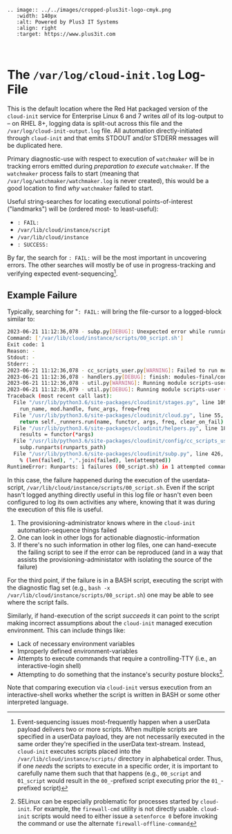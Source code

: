 ```{eval-rst}
.. image:: ../../images/cropped-plus3it-logo-cmyk.png
   :width: 140px
   :alt: Powered by Plus3 IT Systems
   :align: right
   :target: https://www.plus3it.com
```
<br>

# The `/var/log/cloud-init.log` Log-File

This is the default location where the Red Hat packaged version of the `cloud-init` service for Enterprise Linux 6 and 7 writes _all_ of its log-output to &ndash; on RHEL 8+, logging data is split-out across this file and the `/var/log/cloud-init-output.log` file. All automation directly-initiated through `cloud-init` and that emits STDOUT and/or STDERR messages will be duplicated here. 

Primary diagnostic-use with respect to execution of `watchmaker` will be in tracking errors emitted during _preparation to execute_ `watchmaker`. If the `watchmaker` process fails to start (meaning that `/var/log/watchmaker/watchmaker.log` is never created), this would be a good location to find _why_ `watchmaker` failed to start.

Useful string-searches for locating executional points-of-interest ("landmarks") will be (ordered most- to least-useful):

* `: FAIL: `
* `/var/lib/cloud/instance/script`
* `/var/lib/cloud/instance`
* `: SUCCESS: `

By far, the search for `: FAIL:` will be the most important in uncovering errors. The other searches will mostly be of use in progress-tracking and verifying expected event-sequencing[^1].

## Example Failure

Typically, searching for "`: FAIL:` will bring the file-cursor to a logged-block similar to:

~~~bash
2023-06-21 11:12:36,078 - subp.py[DEBUG]: Unexpected error while running command.
Command: ['/var/lib/cloud/instance/scripts/00_script.sh']
Exit code: 1
Reason: -
Stdout: -
Stderr: -
2023-06-21 11:12:36,078 - cc_scripts_user.py[WARNING]: Failed to run module scripts-user (scripts in /var/lib/cloud/instance/scripts)
2023-06-21 11:12:36,078 - handlers.py[DEBUG]: finish: modules-final/config-scripts-user: FAIL: running config-scripts-user with frequency once-per-instance
2023-06-21 11:12:36,078 - util.py[WARNING]: Running module scripts-user (<module 'cloudinit.config.cc_scripts_user' from '/usr/lib/python3.6/site-packages/cloudinit/config/cc_scripts_user.py'>) failed
2023-06-21 11:12:36,079 - util.py[DEBUG]: Running module scripts-user (<module 'cloudinit.config.cc_scripts_user' from '/usr/lib/python3.6/site-packages/cloudinit/config/cc_scripts_user.py'>) failed
Traceback (most recent call last):
  File "/usr/lib/python3.6/site-packages/cloudinit/stages.py", line 1090, in _run_modules
    run_name, mod.handle, func_args, freq=freq
  File "/usr/lib/python3.6/site-packages/cloudinit/cloud.py", line 55, in run
    return self._runners.run(name, functor, args, freq, clear_on_fail)
  File "/usr/lib/python3.6/site-packages/cloudinit/helpers.py", line 185, in run
    results = functor(*args)
  File "/usr/lib/python3.6/site-packages/cloudinit/config/cc_scripts_user.py", line 44, in handle
    subp.runparts(runparts_path)
  File "/usr/lib/python3.6/site-packages/cloudinit/subp.py", line 426, in runparts
    % (len(failed), ",".join(failed), len(attempted))
RuntimeError: Runparts: 1 failures (00_script.sh) in 1 attempted commands
~~~

In this case, the failure happened during the execution of the userdata-script, `/var/lib/cloud/instance/scripts/00_script.sh`. Even if the script hasn't logged anything directly useful in this log file or hasn't even been configured to log its own activities any where, knowing that it was during the execution of this file is useful.

1. The provisioning-administrator knows where in the `cloud-init` automation-sequence things failed
2. One can look in other logs for actionable diagnostic-information
3. If there's no such information in other log files, one can hand-execute the failing script to see if the error can be reproduced (and in a way that assists the provisioning-administator with isolating the source of the failure)

For the third point, if the failure is in a BASH script, executing the script with the diagnostic flag set (e.g., `bash -x /var/lib/cloud/instance/scripts/00_script.sh`) one may be able to see where the script fails.

Similarly, if hand-execution of the script _succeeds_ it can point to the script making incorrect assumptions about the `cloud-init` managed execution environment. This can include things like:

- Lack of necessary environment variables
- Improperly defined environment-variables
- Attempts to execute commands that require a controlling-TTY (i.e., an interactive-login shell)
- Attempting to do something that the instance's security posture blocks[^2].

Note that comparing execution via `cloud-init` versus execution from an interactive-shell works whether the script is written in BASH or some other interpreted language.

[^1]: Event-sequencing issues most-frequently happen when a userData payload delivers two or more scripts. When multiple scripts are specified in a userData payload, they are not necessarily executed in the same order they're specified in the userData text-stream. Instead, `cloud-init` executes scripts placed into the `/var/lib/cloud/instance/scripts/` directory in alphabetical order. Thus, if one _needs_ the scripts to execute in a specific order, it is important to carefully name them such that that happens (e.g., `00_script` and `01_script` would result in the `00_`-prefixed script executing prior the `01_`-prefixed script)
[^2]: SELinux can be especially problematic for processes started by `cloud-init`. For example, the `firewall-cmd` utility is not directly usable. `cloud-init` scripts would need to either issue a `setenforce 0` before invoking the command or use the alternate `firewall-offline-command`

